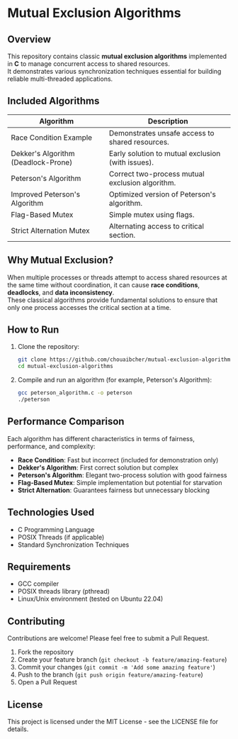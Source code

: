 # Mutual Exclusion Algorithms
## Overview
This repository contains classic **mutual exclusion algorithms** implemented in **C** to manage concurrent access to shared resources.  
It demonstrates various synchronization techniques essential for building reliable multi-threaded applications.

## Included Algorithms
| Algorithm                         | Description                                       |
|-----------------------------------|---------------------------------------------------|
| Race Condition Example            | Demonstrates unsafe access to shared resources.   |
| Dekker's Algorithm (Deadlock-Prone) | Early solution to mutual exclusion (with issues). |
| Peterson's Algorithm              | Correct two-process mutual exclusion algorithm.   |
| Improved Peterson's Algorithm     | Optimized version of Peterson's algorithm.         |
| Flag-Based Mutex                  | Simple mutex using flags.                         |
| Strict Alternation Mutex          | Alternating access to critical section.           |
## Why Mutual Exclusion?
When multiple processes or threads attempt to access shared resources at the same time without coordination, it can cause **race conditions**, **deadlocks**, and **data inconsistency**.  
These classical algorithms provide fundamental solutions to ensure that only one process accesses the critical section at a time.
## How to Run
1. Clone the repository:
   ```bash
   git clone https://github.com/chouaibcher/mutual-exclusion-algorithms.git
   cd mutual-exclusion-algorithms
   ```
2. Compile and run an algorithm (for example, Peterson's Algorithm):
   ```bash
   gcc peterson_algorithm.c -o peterson
   ./peterson
   ```

## Performance Comparison
Each algorithm has different characteristics in terms of fairness, performance, and complexity:

- **Race Condition**: Fast but incorrect (included for demonstration only)
- **Dekker's Algorithm**: First correct solution but complex
- **Peterson's Algorithm**: Elegant two-process solution with good fairness
- **Flag-Based Mutex**: Simple implementation but potential for starvation
- **Strict Alternation**: Guarantees fairness but unnecessary blocking

## Technologies Used
- C Programming Language
- POSIX Threads (if applicable)
- Standard Synchronization Techniques

## Requirements
- GCC compiler
- POSIX threads library (pthread)
- Linux/Unix environment (tested on Ubuntu 22.04)

## Contributing
Contributions are welcome! Please feel free to submit a Pull Request.

1. Fork the repository
2. Create your feature branch (`git checkout -b feature/amazing-feature`)
3. Commit your changes (`git commit -m 'Add some amazing feature'`)
4. Push to the branch (`git push origin feature/amazing-feature`)
5. Open a Pull Request

## License
This project is licensed under the MIT License - see the LICENSE file for details.

